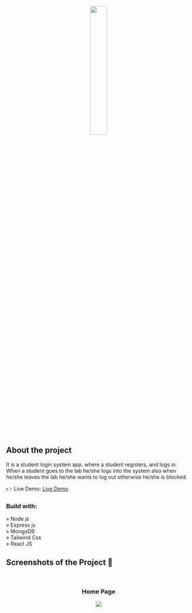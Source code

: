<div align='center'><img style="width:30%" src='https://iubat-lab-login-system.vercel.app/assets/IUBAT-626d7594.png'/></div>

<h2>About the project</h2>

<p>It is a student login system app. where a student registers, and logs in. When a student goes to the lab he/she logs into the system also when he/she leaves the lab he/she wants to log out otherwise he/she is blocked.</p>



👉 Live Demo: <a href='https://iubat-lab-login-system.vercel.app/'>Live Demo</a>

<h3>Build with:</h3>

» Node js <br>
» Express js <br>
» MongoDB <br>
» Tailwind Css <br>
» React JS

<h2>Screenshots of the Project 📸</h2>
<br>
<h3 align='center'>Home Page</h3>

<div align='center'>
<img src='https://firebasestorage.googleapis.com/v0/b/mern-e-commerce-405107.appspot.com/o/1700644243367Screenshot%202023-11-22%20151010.png?alt=media&token=08c2f092-41ed-4eea-8884-f757759ce4f3'/>

</div>


